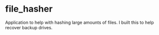 # file_hasher
 Application to help with hashing large amounts of files. I built this to help recover backup drives.
